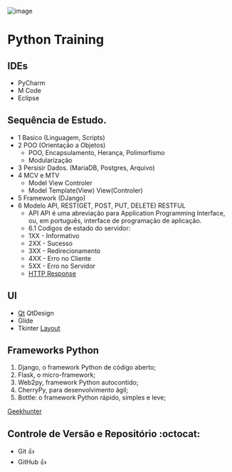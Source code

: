 ![image](https://user-images.githubusercontent.com/3974176/124803514-98814e00-df2f-11eb-98ec-46daa5325bb9.png)

# Python Training

## IDEs
- PyCharm 
- M Code 
- Eclipse 

## Sequência de Estudo.
* 1 Basico (Linguagem, Scripts) 
* 2 POO (Orientação a Objetos) 
  * POO, Encapsulamento, Herança, Polimorfismo 
  * Modularização
* 3 Persisir Dados. (MariaDB, Postgres, Arquivo) 
* 4 MCV e MTV
  * Model View Controler
  * Model Template(View) View(Controler)
* 5 Framework (DJango)
* 6 Modelo API, REST(GET, POST, PUT, DELETE) RESTFUL
  * API API é uma abreviação para Application Programming Interface, ou, em português, interface de programação de aplicação. 
  * 6.1 Codigos de estado do servidor: 
  * 1XX - Informativo
  * 2XX - Sucesso
  * 3XX - Redirecionamento 
  * 4XX - Erro no Cliente
  * 5XX - Erro no Servidor
  * [HTTP Response](https://developer.mozilla.org/pt-BR/docs/Web/HTTP/Status)

## UI
- [Qt](https://realpython.com/python-pyqt-layout/) QtDesign
- Glide 
- Tkinter [Layout](https://www.delftstack.com/pt/tutorial/tkinter-tutorial/tkinter-geometry-managers/)

## Frameworks Python
1) Django, o framework Python de código aberto;
2) Flask, o micro-framework;
3) Web2py, framework Python autocontido;
4) CherryPy, para desenvolvimento ágil;
5) Bottle: o framework Python rápido, simples e leve;

[Geekhunter](https://blog.geekhunter.com.br/os-5-melhores-frameworks-de-python/)

## Controle de Versão e Repositório :octocat:
- Git :+1:
- GitHub :+1:
